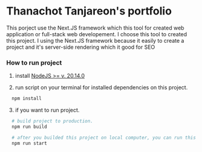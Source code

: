 # Thanachot Tanjareon's portfolio
This porject use the Next.JS framework which this tool for created web application or full-stack web developement. I choose this tool to created this project. I using the Next.JS framework because it easily to create a project and it's server-side rendering which it good for SEO  

### How to run project

1. install [NodeJS >= v. 20.14.0](https://nodejs.org)

2. run script on your terminal for installed dependencies on this project.

``` bash
  npm install
```

3. if you want to run project.

``` bash
  # build project to production.
  npm run build

  # after you builded this project on local computer, you can run this script.
  npm run start
```